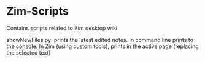 # Zim-Scripts
Contains scripts related to Zim desktop wiki

showNewFiles.py: prints the latest edited notes. In command line prints to the console. In Zim (using custom tools), prints in the active page (replacing the selected text)
